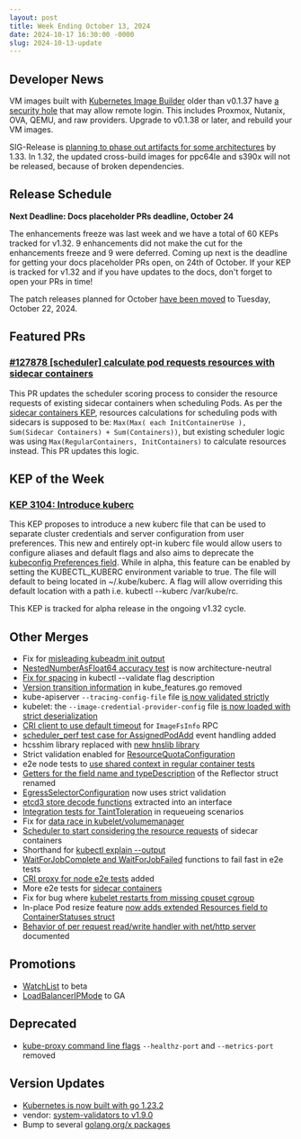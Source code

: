 ```yaml
---
layout: post
title: Week Ending October 13, 2024
date: 2024-10-17 16:30:00 -0000
slug: 2024-10-13-update
---
```


## Developer News

VM images built with [Kubernetes Image Builder](https://github.com/kubernetes-sigs/image-builder) older than v0.1.37 have [a security hole](https://github.com/kubernetes/kubernetes/issues/128007) that may allow remote login.  This includes Proxmox, Nutanix, OVA, QEMU, and raw providers.  Upgrade to v0.1.38 or later, and rebuild your VM images.

SIG-Release is [planning to phase out artifacts for some architectures](https://groups.google.com/a/kubernetes.io/g/dev/c/12uRwQIi51U) by 1.33.  In 1.32, the updated cross-build images for ppc64le and s390x will not be released, because of broken dependencies.

## Release Schedule

**Next Deadline: Docs placeholder PRs deadline, October 24**

The enhancements freeze was last week and we have a total of 60 KEPs tracked for v1.32. 9 enhancements did not make the cut for the enhancements freeze and 9 were deferred. Coming up next is the deadline for getting your docs placeholder PRs open, on 24th of October. If your KEP is tracked for v1.32 and if you have updates to the docs, don't forget to open your PRs in time!

The patch releases planned for October [have been moved](https://groups.google.com/a/kubernetes.io/g/dev/c/ycnFVQwOlz8) to Tuesday, October 22, 2024.

## Featured PRs

### [#127878 [scheduler] calculate pod requests resources with sidecar containers](https://github.com/kubernetes/kubernetes/pull/127878)

This PR updates the scheduler scoring process to consider the resource requests of existing sidecar containers when scheduling Pods. As per the [sidecar containers KEP](https://github.com/kubernetes/enhancements/blob/master/keps/sig-node/753-sidecar-containers/README.md#resources-calculation-for-scheduling-and-pod-admission), resources calculations for scheduling pods with sidecars is supposed to be: `Max(Max( each InitContainerUse ), Sum(Sidecar Containers) + Sum(Containers))`, but existing scheduler logic was using `Max(RegularContainers, InitContainers)` to calculate resources instead. This PR updates this logic.

## KEP of the Week

### [KEP 3104: Introduce kuberc](https://github.com/kubernetes/enhancements/blob/master/keps/sig-cli/3104-introduce-kuberc/README.md)

This KEP proposes to introduce a new kuberc file that can be used to separate cluster credentials and server configuration from user preferences. This new and entirely opt-in kuberc file would allow users to configure aliases and default flags and also aims to deprecate the [kubeconfig Preferences field](https://github.com/kubernetes/kubernetes/blob/4b024fc4eeb4a3eeb831e7fddec52b83d0b072df/staging/src/k8s.io/client-go/tools/clientcmd/api/v1/types.go#L40). While in alpha, this feature can be enabled by setting the KUBECTL_KUBERC environment variable to true. The file will default to being located in ~/.kube/kuberc. A flag will allow overriding this default location with a path i.e. kubectl --kuberc /var/kube/rc.

This KEP is tracked for alpha release in the ongoing v1.32 cycle.

## Other Merges

* Fix for [misleading kubeadm init output](https://github.com/kubernetes/kubernetes/pull/128118)
* [NestedNumberAsFloat64 accuracy test](https://github.com/kubernetes/kubernetes/pull/128099) is now architecture-neutral
* [Fix for spacing](https://github.com/kubernetes/kubernetes/pull/128081) in kubectl --validate flag description
* [Version transition information](https://github.com/kubernetes/kubernetes/pull/128076) in kube_features.go removed
* kube-apiserver `--tracing-config-file` file [is now validated strictly](https://github.com/kubernetes/kubernetes/pull/128073)
* kubelet: the `--image-credential-provider-config` file [is now loaded with strict deserialization](https://github.com/kubernetes/kubernetes/pull/128062)
* [CRI client to use default timeout](https://github.com/kubernetes/kubernetes/pull/128052) for `ImageFsInfo` RPC
* [scheduler_perf test case for AssignedPodAdd](https://github.com/kubernetes/kubernetes/pull/128050) event handling added
* hcsshim library replaced with [new hnslib library](https://github.com/kubernetes/kubernetes/pull/128045)
* Strict validation enabled for [ResourceQuotaConfiguration](https://github.com/kubernetes/kubernetes/pull/128038)
* e2e node tests to [use shared context in regular container tests](https://github.com/kubernetes/kubernetes/pull/128037)
* [Getters for the field name and typeDescription](https://github.com/kubernetes/kubernetes/pull/128035) of the Reflector struct renamed
* [EgressSelectorConfiguration](https://github.com/kubernetes/kubernetes/pull/128011) now uses strict validation
* [etcd3 store decode functions](https://github.com/kubernetes/kubernetes/pull/127982) extracted into an interface
* [Integration tests for TaintToleration](https://github.com/kubernetes/kubernetes/pull/127923) in requeueing scenarios
* Fix for [data race in kubelet/volumemanager](https://github.com/kubernetes/kubernetes/pull/127919)
* [Scheduler to start considering the resource requests](https://github.com/kubernetes/kubernetes/pull/127878) of sidecar containers
* Shorthand for [kubectl explain --output](https://github.com/kubernetes/kubernetes/pull/127869)
* [WaitForJobComplete and WaitForJobFailed](https://github.com/kubernetes/kubernetes/pull/127695) functions to fail fast in e2e tests
* [CRI proxy for node e2e tests](https://github.com/kubernetes/kubernetes/pull/127495) added
* More e2e tests for [sidecar containers](https://github.com/kubernetes/kubernetes/pull/127221)
* Fix for bug where [kubelet restarts from missing cpuset cgroup](https://github.com/kubernetes/kubernetes/pull/125923)
* In-place Pod resize feature [now adds extended Resources field to ContainerStatuses struct](https://github.com/kubernetes/kubernetes/pull/124227)
* [Behavior of per request read/write handler with net/http server](https://github.com/kubernetes/kubernetes/pull/122923) documented

## Promotions

* [WatchList](https://github.com/kubernetes/kubernetes/pull/128053) to beta
* [LoadBalancerIPMode](https://github.com/kubernetes/kubernetes/pull/127348) to GA

## Deprecated
 
* [kube-proxy command line flags](https://github.com/kubernetes/kubernetes/pull/127930) `--healthz-port` and `--metrics-port` removed

## Version Updates

* [Kubernetes is now built with go 1.23.2](https://github.com/kubernetes/kubernetes/pull/128110)
* vendor: [system-validators to v1.9.0](https://github.com/kubernetes/kubernetes/pull/128149)
* Bump to several [golang.org/x packages](https://github.com/kubernetes/kubernetes/pull/127998)
